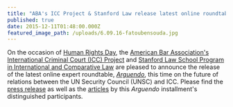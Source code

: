 ```yaml
---
title: "ABA's ICC Project & Stanford Law release latest online roundtable, Arguendo, on UN Security Council-ICC relations"
published: true
date: 2015-12-11T01:48:00.000Z
featured_image_path: /uploads/6.09.16-fatoubensouda.jpg
---
```



On the occasion of [Human Rights Day](http://www.un.org/en/events/humanrightsday/), the [American Bar Association's International Criminal Court (ICC) Project](http://www.aba-icc.org/) and [Stanford Law School Program in International and Comparative Law](https://law.stanford.edu/stanford-program-in-international-and-comparative-law/) are pleased to announce the release of the latest online expert roundtable, *[Arguendo](http://www.international-criminal-justice-today.org/arguendo/)*, this time on the future of relations between the UN Security Council (UNSC) and ICC. Please find the [press release](http://bit.ly/1Z1yks0) as well as the [articles](http://bit.ly/1Ok35B8) by this *Arguendo* installment's distinguished participants.